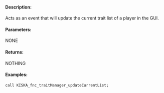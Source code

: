 #### Description:
Acts as an event that will update the current trait list of a player in the GUI.

#### Parameters:
NONE

#### Returns:
NOTHING

#### Examples:
```sqf
call KISKA_fnc_traitManager_updateCurrentList;
```

